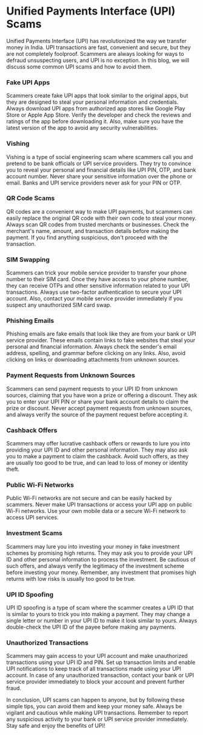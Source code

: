 # Unified Payments Interface (UPI) Scams

Unified Payments Interface (UPI) has revolutionized the way we transfer money in India. UPI transactions are fast, convenient and secure, but they are not completely foolproof. Scammers are always looking for ways to defraud unsuspecting users, and UPI is no exception. In this blog, we will discuss some common UPI scams and how to avoid them.

### Fake UPI Apps
Scammers create fake UPI apps that look similar to the original apps, but they are designed to steal your personal information and credentials. Always download UPI apps from authorized app stores like Google Play Store or Apple App Store. Verify the developer and check the reviews and ratings of the app before downloading it. Also, make sure you have the latest version of the app to avoid any security vulnerabilities.

### Vishing
Vishing is a type of social engineering scam where scammers call you and pretend to be bank officials or UPI service providers. They try to convince you to reveal your personal and financial details like UPI PIN, OTP, and bank account number. Never share your sensitive information over the phone or email. Banks and UPI service providers never ask for your PIN or OTP.

### QR Code Scams
QR codes are a convenient way to make UPI payments, but scammers can easily replace the original QR code with their own code to steal your money. Always scan QR codes from trusted merchants or businesses. Check the merchant's name, amount, and transaction details before making the payment. If you find anything suspicious, don't proceed with the transaction.

### SIM Swapping
Scammers can trick your mobile service provider to transfer your phone number to their SIM card. Once they have access to your phone number, they can receive OTPs and other sensitive information related to your UPI transactions. Always use two-factor authentication to secure your UPI account. Also, contact your mobile service provider immediately if you suspect any unauthorized SIM card swap.

### Phishing Emails
Phishing emails are fake emails that look like they are from your bank or UPI service provider. These emails contain links to fake websites that steal your personal and financial information. Always check the sender's email address, spelling, and grammar before clicking on any links. Also, avoid clicking on links or downloading attachments from unknown sources.

### Payment Requests from Unknown Sources
Scammers can send payment requests to your UPI ID from unknown sources, claiming that you have won a prize or offering a discount. They ask you to enter your UPI PIN or share your bank account details to claim the prize or discount. Never accept payment requests from unknown sources, and always verify the source of the payment request before accepting it.

### Cashback Offers
Scammers may offer lucrative cashback offers or rewards to lure you into providing your UPI ID and other personal information. They may also ask you to make a payment to claim the cashback. Avoid such offers, as they are usually too good to be true, and can lead to loss of money or identity theft.

### Public Wi-Fi Networks
Public Wi-Fi networks are not secure and can be easily hacked by scammers. Never make UPI transactions or access your UPI app on public Wi-Fi networks. Use your own mobile data or a secure Wi-Fi network to access UPI services.

### Investment Scams
Scammers may lure you into investing your money in fake investment schemes by promising high returns. They may ask you to provide your UPI ID and other personal information to process the investment. Be cautious of such offers, and always verify the legitimacy of the investment scheme before investing your money. Remember, any investment that promises high returns with low risks is usually too good to be true.

### UPI ID Spoofing
UPI ID spoofing is a type of scam where the scammer creates a UPI ID that is similar to yours to trick you into making a payment. They may change a single letter or number in your UPI ID to make it look similar to yours. Always double-check the UPI ID of the payee before making any payments.

### Unauthorized Transactions
Scammers may gain access to your UPI account and make unauthorized transactions using your UPI ID and PIN. Set up transaction limits and enable UPI notifications to keep track of all transactions made using your UPI account. In case of any unauthorized transaction, contact your bank or UPI service provider immediately to block your account and prevent further fraud.

In conclusion, UPI scams can happen to anyone, but by following these simple tips, you can avoid them and keep your money safe. Always be vigilant and cautious while making UPI transactions. Remember to report any suspicious activity to your bank or UPI service provider immediately. Stay safe and enjoy the benefits of UPI!

